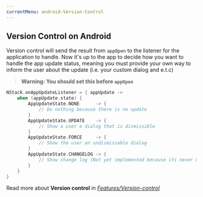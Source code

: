 ```yaml
---
currentMenu: android-Version-Control
---
```


## Version Control on Android

Version control will send the result from `appOpen` to the listener for the application to handle.
Now it's up to the app to decide how you want to handle the app update status, meaning you must provide your own way to inform the user about the update (i.e. your custom dialog and e.t.c)

> **Warning: You should set this before `appOpen`**

```kotlin
NStack.onAppUpdateListener = { appUpdate ->
    when (appUpdate.state) {
        AppUpdateState.NONE      -> {
            // Do nothing because there is no update
        }
        AppUpdateState.UPDATE    -> {
            // Show a user a dialog that is dismissible
        }
        AppUpdateState.FORCE     -> {
            // Show the user an undismissable dialog
        }
        AppUpdateState.CHANGELOG -> {
            // Show change log (Not yet implemented because its never used)
        }
    }
}
```

Read more about **Version control** in [*Features/Version-control*](../../features/version-control.html)
